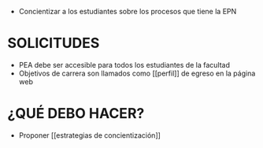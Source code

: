 * Concientizar a los estudiantes sobre los procesos que tiene la EPN
# SOLICITUDES
- PEA debe ser accesible para todos los estudiantes de la facultad
- Objetivos de carrera son llamados como [[perfil]] de egreso en la página web
# ¿QUÉ DEBO HACER?
* Proponer [[estrategias de concientización]]

